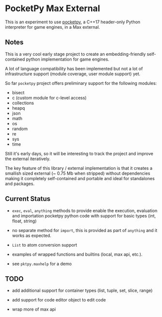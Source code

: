 # PocketPy Max External

This is an experiment to use [pocketpy](https://github.com/blueloveTH/pocketpy), a C++17 header-only Python interpreter for game engines, in a Max external.

## Notes

This is a very cool early stage project to create an embedding-friendly self-contained python implementation for game engines.

A lot of language compatibility has been implemented but not a lot of infrastructure support (module coverage, user module support) yet.

So far `pocketpy` project offers preliminary support for the following modules:

- bisect
- c (custom module for c-level access)
- collections
- heapq
- json
- math
- os
- random
- re
- sys
- time

Still it's early days, so it will be interesting to track the project and improve the external iteratively.

The key feature of this library / external implementation is that it creates a smallish sized external (~ 0.75 Mb when stripped) without dependencies making it completely self-contained and portable and ideal for standalones and packages.


## Current Status

- `exec`, `eval`, `anything` methods to provide enable the execution, evaluation and importation pocketpy python code with support for basic types (int, float, string)

- no separate method for `import`, this is provided as part of `anything` and it works as expected.

- `List` to atom conversion support

- examples of wrapped functions and builtins (local, max api, etc.).

- see `pktpy.maxhelp` for a demo


## TODO

- add additional support for container types (list, tuple, set, slice, range)

- add support for code editor object to edit code

- wrap more of max api

